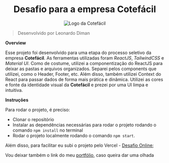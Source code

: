 <h1 align="center">Desafio para a empresa Cotefácil</h1>

<div align="center">

![Logo da Cotefácil](https://cotefacil.online/wp-content/uploads/2021/09/logo_rodape_micro_cotefacil.png)

</div>


> Desenvolvido por Leonardo Diman

**Overview**

Esse projeto foi desenvolvido para uma etapa do processo seletivo da empresa __Cotefácil__. As ferramentas utilizadas foram *ReactJS*, *TailwindCSS* e *Material UI*. Como de costume, utilizei a componentização do ReactJS para deixar as pastas e arquivos organizados. Separei pelos components que utilizei, como o Header, Footer, etc. Além disso, também utilizei Context
do React para passar dados de forma mais prática e dinâmica. Utilizei as cores e fonte da identidade visual da __Cotefácil__ e prezei por uma UI limpa e intuitiva.

**Instruções**

Para rodar o projeto, é preciso:

* Clonar o repositório
* Instalar as dependências necessárias para rodar o projeto rodando o comando `npm install` no terminal
* Rodar o projeto localmente rodando o comando `npm start`.

Além disso, para facilitar eu subi o projeto pelo Vercel - [Desafio Online](https://desafio-cotefacil.vercel.app/);

Vou deixar também o link do meu [portfólio](https://portfolio-leodiman.vercel.app/), caso queira dar uma olhada